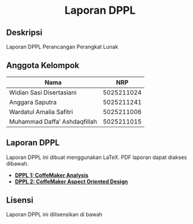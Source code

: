 <h1 align="center">Laporan DPPL</h1>

<p align="center">
</p>

## Deskripsi

Laporan DPPL Perancangan Perangkat Lunak

## Anggota Kelompok

| Nama                        | NRP        |
|-----------------------------|------------|
| Widian Sasi Disertasiani    | 5025211024 |
| Anggara Saputra             | 5025211241 |
| Wardatul Amalia Safitri     | 5025211006 |
| Muhammad Daffa’ Ashdaqfillah| 5025211015 |

## Laporan DPPL

Laporan DPPL ini dibuat menggunakan LaTeX. PDF laporan dapat diakses dibawah.

- [__DPPL 1: CoffeMaker Analysis__](https://daf2a.github.io/dppl_ppl/dppl-1.pdf)
- [__DPPL 2: CoffeMaker Aspect Oriented Design__](https://daf2a.github.io/dppl_ppl/dppl-2.pdf)

## Lisensi

Laporan DPPL ini dilisensikan di bawah 
